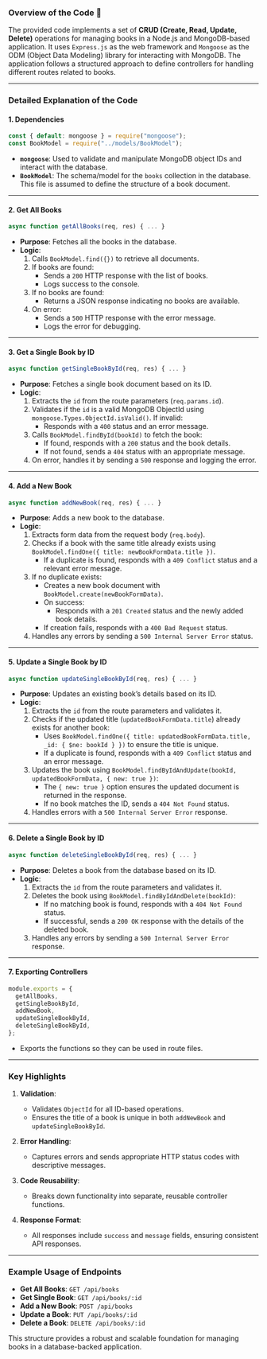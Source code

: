 ### Overview of the Code 🚀

The provided code implements a set of **CRUD (Create, Read, Update, Delete)** operations for managing books in a Node.js and MongoDB-based application. It uses `Express.js` as the web framework and `Mongoose` as the ODM (Object Data Modeling) library for interacting with MongoDB. The application follows a structured approach to define controllers for handling different routes related to books.

---

### Detailed Explanation of the Code

#### **1. Dependencies**
```javascript
const { default: mongoose } = require("mongoose");
const BookModel = require("../models/BookModel");
```
- **`mongoose`**: Used to validate and manipulate MongoDB object IDs and interact with the database.
- **`BookModel`**: The schema/model for the `books` collection in the database. This file is assumed to define the structure of a book document.

---

#### **2. Get All Books**
```javascript
async function getAllBooks(req, res) { ... }
```
- **Purpose**: Fetches all the books in the database.
- **Logic**:
  1. Calls `BookModel.find({})` to retrieve all documents.
  2. If books are found:
     - Sends a `200` HTTP response with the list of books.
     - Logs success to the console.
  3. If no books are found:
     - Returns a JSON response indicating no books are available.
  4. On error:
     - Sends a `500` HTTP response with the error message.
     - Logs the error for debugging.

---

#### **3. Get a Single Book by ID**
```javascript
async function getSingleBookById(req, res) { ... }
```
- **Purpose**: Fetches a single book document based on its ID.
- **Logic**:
  1. Extracts the `id` from the route parameters (`req.params.id`).
  2. Validates if the `id` is a valid MongoDB ObjectId using `mongoose.Types.ObjectId.isValid()`. If invalid:
     - Responds with a `400` status and an error message.
  3. Calls `BookModel.findById(bookId)` to fetch the book:
     - If found, responds with a `200` status and the book details.
     - If not found, sends a `404` status with an appropriate message.
  4. On error, handles it by sending a `500` response and logging the error.

---

#### **4. Add a New Book**
```javascript
async function addNewBook(req, res) { ... }
```
- **Purpose**: Adds a new book to the database.
- **Logic**:
  1. Extracts form data from the request body (`req.body`).
  2. Checks if a book with the same title already exists using `BookModel.findOne({ title: newBookFormData.title })`.
     - If a duplicate is found, responds with a `409 Conflict` status and a relevant error message.
  3. If no duplicate exists:
     - Creates a new book document with `BookModel.create(newBookFormData)`.
     - On success:
       - Responds with a `201 Created` status and the newly added book details.
     - If creation fails, responds with a `400 Bad Request` status.
  4. Handles any errors by sending a `500 Internal Server Error` status.

---

#### **5. Update a Single Book by ID**
```javascript
async function updateSingleBookById(req, res) { ... }
```
- **Purpose**: Updates an existing book’s details based on its ID.
- **Logic**:
  1. Extracts the `id` from the route parameters and validates it.
  2. Checks if the updated title (`updatedBookFormData.title`) already exists for another book:
     - Uses `BookModel.findOne({ title: updatedBookFormData.title, _id: { $ne: bookId } })` to ensure the title is unique.
     - If a duplicate is found, responds with a `409 Conflict` status and an error message.
  3. Updates the book using `BookModel.findByIdAndUpdate(bookId, updatedBookFormData, { new: true })`:
     - The `{ new: true }` option ensures the updated document is returned in the response.
     - If no book matches the ID, sends a `404 Not Found` status.
  4. Handles errors with a `500 Internal Server Error` response.

---

#### **6. Delete a Single Book by ID**
```javascript
async function deleteSingleBookById(req, res) { ... }
```
- **Purpose**: Deletes a book from the database based on its ID.
- **Logic**:
  1. Extracts the `id` from the route parameters and validates it.
  2. Deletes the book using `BookModel.findByIdAndDelete(bookId)`:
     - If no matching book is found, responds with a `404 Not Found` status.
     - If successful, sends a `200 OK` response with the details of the deleted book.
  3. Handles any errors by sending a `500 Internal Server Error` response.

---

#### **7. Exporting Controllers**
```javascript
module.exports = {
  getAllBooks,
  getSingleBookById,
  addNewBook,
  updateSingleBookById,
  deleteSingleBookById,
};
```
- Exports the functions so they can be used in route files.

---

### Key Highlights
1. **Validation**:
   - Validates `ObjectId` for all ID-based operations.
   - Ensures the title of a book is unique in both `addNewBook` and `updateSingleBookById`.

2. **Error Handling**:
   - Captures errors and sends appropriate HTTP status codes with descriptive messages.

3. **Code Reusability**:
   - Breaks down functionality into separate, reusable controller functions.

4. **Response Format**:
   - All responses include `success` and `message` fields, ensuring consistent API responses.

---

### Example Usage of Endpoints
- **Get All Books**: `GET /api/books`
- **Get Single Book**: `GET /api/books/:id`
- **Add a New Book**: `POST /api/books`
- **Update a Book**: `PUT /api/books/:id`
- **Delete a Book**: `DELETE /api/books/:id`

This structure provides a robust and scalable foundation for managing books in a database-backed application.